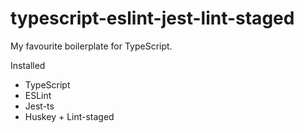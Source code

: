 # typescript-eslint-jest-lint-staged
My favourite boilerplate for TypeScript.

Installed
- TypeScript
- ESLint
- Jest-ts
- Huskey + Lint-staged
